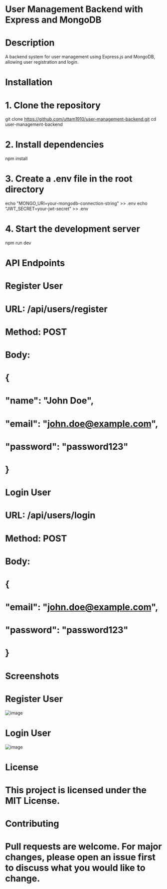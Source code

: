 # User Management Backend with Express and MongoDB

# Description
A backend system for user management using Express.js and MongoDB, allowing user registration and login.

# Installation

# 1. Clone the repository
git clone https://github.com/uttam1910/user-management-backend.git
cd user-management-backend

# 2. Install dependencies
npm install

# 3. Create a .env file in the root directory
echo "MONGO_URI=your-mongodb-connection-string" >> .env
echo "JWT_SECRET=your-jwt-secret" >> .env

# 4. Start the development server
npm run dev

# API Endpoints

# Register User
# URL: /api/users/register
# Method: POST
# Body:
# {
#   "name": "John Doe",
#   "email": "john.doe@example.com",
#   "password": "password123"
# }

# Login User
# URL: /api/users/login
# Method: POST
# Body:
# {
#   "email": "john.doe@example.com",
#   "password": "password123"
# }

# Screenshots
# Register User
![image](https://github.com/Uttam1910/user-management-backend/assets/126397580/414a459d-f6c4-4129-8028-4ca12a9f8cc8)

# Login User
![image](https://github.com/Uttam1910/user-management-backend/assets/126397580/eb64a3f6-6ff8-47d1-9e83-a4242f1c27a4)


# License
# This project is licensed under the MIT License.

# Contributing
# Pull requests are welcome. For major changes, please open an issue first to discuss what you would like to change.

